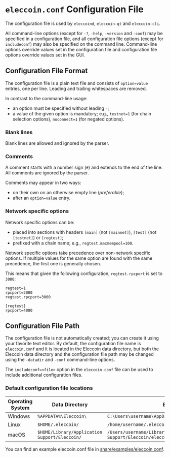 # `eleccoin.conf` Configuration File

The configuration file is used by `eleccoind`, `eleccoin-qt` and `eleccoin-cli`.

All command-line options (except for `-?`, `-help`, `-version` and `-conf`) may be specified in a configuration file, and all configuration file options (except for `includeconf`) may also be specified on the command line. Command-line options override values set in the configuration file and configuration file options override values set in the GUI.

## Configuration File Format

The configuration file is a plain text file and consists of `option=value` entries, one per line. Leading and trailing whitespaces are removed.

In contrast to the command-line usage:
- an option must be specified without leading `-`;
- a value of the given option is mandatory; e.g., `testnet=1` (for chain selection options), `noconnect=1` (for negated options).

### Blank lines

Blank lines are allowed and ignored by the parser.

### Comments

A comment starts with a number sign (`#`) and extends to the end of the line. All comments are ignored by the parser.

Comments may appear in two ways:
- on their own on an otherwise empty line (_preferable_);
- after an `option=value` entry.

### Network specific options

Network specific options can be:
- placed into sections with headers `[main]` (not `[mainnet]`), `[test]` (not `[testnet]`) or `[regtest]`;
- prefixed with a chain name; e.g., `regtest.maxmempool=100`.

Network specific options take precedence over non-network specific options.
If multiple values for the same option are found with the same precedence, the
first one is generally chosen.

This means that given the following configuration, `regtest.rpcport` is set to `3000`:

```
regtest=1
rpcport=2000
regtest.rpcport=3000

[regtest]
rpcport=4000
```

## Configuration File Path

The configuration file is not automatically created; you can create it using your favorite text editor. By default, the configuration file name is `eleccoin.conf` and it is located in the Eleccoin data directory, but both the Eleccoin data directory and the configuration file path may be changed using the `-datadir` and `-conf` command-line options.

The `includeconf=<file>` option in the `eleccoin.conf` file can be used to include additional configuration files.

### Default configuration file locations

Operating System | Data Directory | Example Path
-- | -- | --
Windows | `%APPDATA%\Eleccoin\` | `C:\Users\username\AppData\Roaming\Eleccoin\eleccoin.conf`
Linux | `$HOME/.eleccoin/` | `/home/username/.eleccoin/eleccoin.conf`
macOS | `$HOME/Library/Application Support/Eleccoin/` | `/Users/username/Library/Application Support/Eleccoin/eleccoin.conf`

You can find an example eleccoin.conf file in [share/examples/eleccoin.conf](../share/examples/eleccoin.conf).
